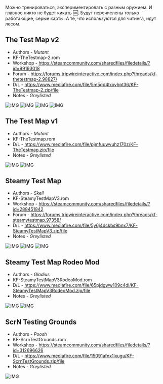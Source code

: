 Можно тренироваться, экспериментировать с разным оружием. И главное никто не будет кикать :cool:. Будут перечислены только работающие, серые карты. А те, что используются для читинга, идут лесом.

## The Test Map v2

* Authors - *Mutant*
* KF-TheTestmap-2.rom
* Workshop - <https://steamcommunity.com/sharedfiles/filedetails/?id=99193018>
* Forum - <https://forums.tripwireinteractive.com/index.php?threads/kf-thetestmap-2.98827/>
* D/L - <https://www.mediafire.com/file/5m5qd4lxovhpt36/KF-TheTestmap-2.zip/file>
* Notes - *Greylisted*

![IMG](https://i.imgur.com/Fu8gXAe.jpg)
![IMG](https://i.imgur.com/65YSWUU.jpg)
![IMG](https://i.imgur.com/xdP48YI.jpg)
![IMG](https://i.imgur.com/3HOQzr9.jpg)

## The Test Map v1

* Authors - *Mutant*
* KF-TheTestmap.rom
* D/L - <https://www.mediafire.com/file/pjmfuuwvuhz170z/KF-TheTestmap.zip/file>
* Notes - *Greylisted*

![IMG](https://i.imgur.com/KTamOt7.jpg)
![IMG](https://i.imgur.com/pfJKdd4.jpg)

## Steamy Test Map

* Authors - *Skell*
* KF-SteamyTestMapV3.rom
* Workshop - <https://steamcommunity.com/sharedfiles/filedetails/?id=288451842>
* Forum - <https://forums.tripwireinteractive.com/index.php?threads/kf-steamytestmap.97358/>
* D/L - <https://www.mediafire.com/file/5y6j4dckbs9bnx7/KF-SteamyTestMapV3.zip/file>
* Notes - *Greylisted*

![IMG](https://i.imgur.com/vBVe69S.jpg)
![IMG](https://i.imgur.com/ZxMK1DW.jpg)
![IMG](https://i.imgur.com/NaXKhy7.jpg)

## Steamy Test Map Rodeo Mod

* Authors - *Gladius*
* KF-SteamyTestMapV3RodeoMod.rom
* D/L - <https://www.mediafire.com/file/65pjdgww109c4dl/KF-SteamyTestMapV3RodeoMod.zip/file>
* Notes - *Greylisted*

![IMG](https://i.imgur.com/eKlLuw4.jpg)
![IMG](https://i.imgur.com/pblWCrb.jpg)

## ScrN Testing Grounds

* Authors - *Poosh*
* KF-ScrnTestGrounds.rom
* Workshop - <https://steamcommunity.com/sharedfiles/filedetails/?id=312696626>
* D/L - <https://www.mediafire.com/file/15091afnx1lxugu/KF-ScrnTestGrounds.zip/file>
* Notes - *Greylisted*

![IMG](https://i.imgur.com/6KscGfd.jpg)
